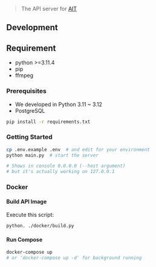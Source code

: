 > The API server for [AIT](https://github.com/project-ait/front)

## Development

## Requirement
- python >=3.11.4
- pip
- ffmpeg

### Prerequisites

- We developed in Python 3.11 ~ 3.12
- PostgreSQL

```bash
pip install -r requirements.txt
```

### Getting Started

```bash
cp .env.example .env  # and edit for your environment
python main.py  # start the server

# Shows in console 0.0.0.0 (--host argument) 
# but it's actually working on 127.0.0.1
```

### Docker

#### Build API Image

Execute this script:

```bash
python. ./docker/build.py
```

#### Run Compose

```bash
docker-compose up
# or 'docker-compose up -d' for background running
```
